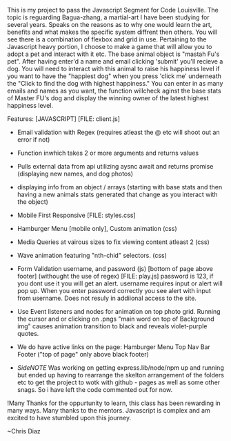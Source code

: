 This is my project to pass the Javascript Segment for Code Louisville. The topic is reguarding Bagua-zhang, a martial-art I have been studying for several years. Speaks on the reasons as to why one would learn the art, benefits and what makes the specific system diffrent then others. You will see there is a combination of flexbox and grid in use. Pertaining to the Javascript heavy portion, I choose to make a game that will allow you to adopt a pet and interact with it etc. The base animal object is "mastah Fu's pet". After having enter'd a name and email clicking 'submit' you'll recieve a dog. You will need to interact with this animal to raise his happiness level if you want to have the "happiest dog" when you press 'click me' underneath the "Click to find the dog with highest happiness." You can enter in as many emails and names as you want, the function willcheck aginst the base stats of Master FU's dog and display the winning owner of the latest highest happiness level.
  

Features:
 [JAVASCRIPT] [FILE: client.js]
- Email validation with Regex (requires atleast the @ etc will shoot out an error if not)
- Function inwhich takes 2 or more arguments and returns values
- Pulls external data from api utilizing aysnc await and returns promise (displaying new names, and dog photos)
- displaying info from an object / arrays (starting with base stats and then having a new animals stats generated that change as you interact with the object)

- Mobile First Responsive [FILE: styles.css]
- Hamburger Menu [mobile only], Custom animation (css)
- Media Queries at vairous sizes to fix viewing content atleast 2 (css)
- Wave animation featuring "nth-chid" selectors. (css)

- Form Validation username, and password (js) [bottom of page above footer] (withought the use of regex) [FILE: play.js]
    password is 123, if you dont use it you will get an alert.
    username requires input or alert will pop up.
    When you enter password correctly you see alert with input from username.
    Does not resuly in addiional access to the site.

- Use Event listeners and nodes for animation on top photo grid. Running the cursor and or clicking on .pngs "main word on top of Background img"
causes animation transition to black and reveals violet-purple quotes.

- We do have active links on the page:
Hamburger Menu 
Top Nav Bar 
Footer ("top of page" only above black footer)

- *SideNOTE* Was working on getting express.lib/node/npm up and running but ended up having to rearrange the skelton arrangement of the folders etc to get the project to wotk with github - pages as well as some other snags. So i have left the code commented out for now.


!Many Thanks for the oppurtunity to learn, this class has been rewarding in many ways. Many thanks to the mentors. Javascript is complex and am excited to have stumbled upon this journey. 

~Chris Diaz
